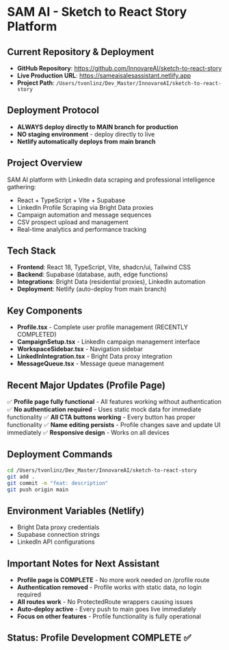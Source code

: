 # SAM AI - Sketch to React Story Platform

## Current Repository & Deployment
- **GitHub Repository**: https://github.com/InnovareAI/sketch-to-react-story
- **Live Production URL**: https://sameaisalesassistant.netlify.app
- **Project Path**: `/Users/tvonlinz/Dev_Master/InnovareAI/sketch-to-react-story`

## Deployment Protocol
- **ALWAYS deploy directly to MAIN branch for production**
- **NO staging environment** - deploy directly to live
- **Netlify automatically deploys from main branch**

## Project Overview
SAM AI platform with LinkedIn data scraping and professional intelligence gathering:
- React + TypeScript + Vite + Supabase
- LinkedIn Profile Scraping via Bright Data proxies
- Campaign automation and message sequences
- CSV prospect upload and management
- Real-time analytics and performance tracking

## Tech Stack
- **Frontend**: React 18, TypeScript, Vite, shadcn/ui, Tailwind CSS
- **Backend**: Supabase (database, auth, edge functions)
- **Integrations**: Bright Data (residential proxies), LinkedIn automation
- **Deployment**: Netlify (auto-deploy from main branch)

## Key Components
- **Profile.tsx** - Complete user profile management (RECENTLY COMPLETED)
- **CampaignSetup.tsx** - LinkedIn campaign management interface
- **WorkspaceSidebar.tsx** - Navigation sidebar
- **LinkedInIntegration.tsx** - Bright Data proxy integration
- **MessageQueue.tsx** - Message queue management

## Recent Major Updates (Profile Page)
✅ **Profile page fully functional** - All features working without authentication
✅ **No authentication required** - Uses static mock data for immediate functionality
✅ **All CTA buttons working** - Every button has proper functionality
✅ **Name editing persists** - Profile changes save and update UI immediately
✅ **Responsive design** - Works on all devices

## Deployment Commands
```bash
cd /Users/tvonlinz/Dev_Master/InnovareAI/sketch-to-react-story
git add .
git commit -m "feat: description"
git push origin main
```

## Environment Variables (Netlify)
- Bright Data proxy credentials
- Supabase connection strings
- LinkedIn API configurations

## Important Notes for Next Assistant
- **Profile page is COMPLETE** - No more work needed on /profile route
- **Authentication removed** - Profile works with static data, no login required
- **All routes work** - No ProtectedRoute wrappers causing issues
- **Auto-deploy active** - Every push to main goes live immediately
- **Focus on other features** - Profile functionality is fully operational

## Status: Profile Development COMPLETE ✅